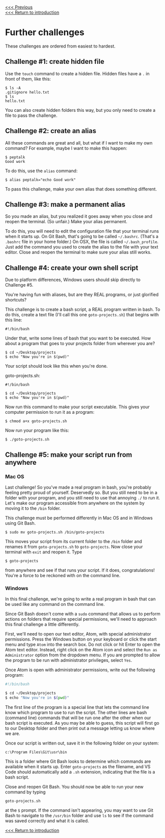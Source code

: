 [<<< Previous](grep.md)  
[<<< Return to introduction](README.md)

# Further challenges

These challenges are ordered from easiest to hardest.

## Challenge #1: create hidden file

Use the `touch` command to create a hidden file. Hidden files have a `.` in front of them, like this:

```
$ ls -A
.gitignore hello.txt
$ ls
hello.txt
```

You can also create hidden folders this way, but you only need to create a file to pass the challenge.


## Challenge #2: create an alias

All these commands are great and all, but what if I want to make my own command? For example, maybe I want to make this happen:

```
$ peptalk
Good work
```

To do this, use the `alias` command:

```
$ alias peptalk="echo Good work"
```

To pass this challenge, make your own alias that does something different.

## Challenge #3: make a permanent alias

So you made an alias, but you realized it goes away when you close and reopen the terminal. (So unfair.) Make your alias permanent.

To do this, you will need to edit the configuration file that your terminal runs when it starts up. On Git Bash, that's going to be called `~/.bashrc`. (That's a `.bashrc` file in your home folder.) On OSX, the file is called `~/.bash_profile`. Just add the command you used to create the alias to the file with your text editor. Close and reopen the terminal to make sure your alias still works.

## Challenge #4: create your own shell script

Due to platform differences, Windows users should skip directly to Challenge #5.

You're having fun with aliases, but are they REAL programs, or just glorified shortcuts?

This challenge is to create a bash script, a REAL program written in bash. To do this, create a text file (I'll call this one `goto-projects.sh`) that begins with this line:

```
#!/bin/bash
```

Under that, write some lines of bash that you want to be executed. How about a program that goes to your projects folder from wherever you are?

```
$ cd ~/Desktop/projects
$ echo "Now you're in $(pwd)"
```

Your script should look like this when you're done.

goto-projects.sh:
```
#!/bin/bash

$ cd ~/Desktop/projects
$ echo "Now you're in $(pwd)"
```

Now run this command to make your script executable. This gives your computer permission to run it as a program:

```
$ chmod a+x goto-projects.sh
```

Now run your program like this:

```
$ ./goto-projects.sh
```

## Challenge #5: make your script run from anywhere

### Mac OS

Last challenge! So you've made a real program in bash, you're probably feeling pretty proud of yourself. Deservedly so. But you still need to be in a folder with your program, and you still need to use that annoying `./` to run it. Let's make our program accessible from anywhere on the system by moving it to the `/bin` folder.

This challenge must be performed differently in Mac OS and in Windows using Git Bash.

```
$ sudo mv goto-projects.sh /bin/goto-projects
```

This moves your script from its current folder to the `/bin` folder and renames it from `goto-projects.sh` to `goto-projects`. Now close your terminal with `exit` and reopen it. Type


	$ goto-projects


from anywhere and see if that runs your script. If it does, congratulations! You're a force to be reckoned with on the command line.

### Windows

In this final challenge, we're going to write a real program in bash that can be used like any command on the command line.

Since Git Bash doesn't come with a `sudo` command that allows us to perform actions on folders that require special permissions, we'll need to approach this final challenge a little differently.

First, we'll need to open our text editor, Atom, with special administrator permissions. Press the Windows button on your keyboard or click the start menu and type `Atom` into the search box. Do not click or hit Enter to open the Atom text editor. Instead, right click on the Atom icon and select the `Run as Administrator` option from the dropdown menu. If you are prompted to allow the program to be run with administrator privileges, select `Yes`.

Once Atom is open with administrator permissions, write out the following program:

```bash
#!/bin/bash

$ cd ~/Desktop/projects
$ echo "Now you're in $(pwd)"
```

The first line of the program is a special line that lets the command line know which program to use to run the script. The other lines are bash (command line) commands that will be run one after the other when our bash script is executed. As you may be able to guess, this script will first go to our Desktop folder and then print out a message letting us know where we are.

Once our script is written out, save it in the following folder on your system:

	c:\Program Files\Git\usr\bin

This is a folder where Git Bash looks to determine which commands are available when it starts up. Enter `goto-projects` as the filename, and VS Code should automatically add a `.sh` extension, indicating that the file is a bash script.

Close and reopen Git Bash. You should now be able to run your new command by typing

	goto-projects.sh

at the `$` prompt. If the command isn't appearing, you may want to use Git Bash to navigate to the `/usr/bin` folder and use `ls` to see if the command was saved correctly and what it is called.

[<<< Return to introduction](https://github.com/tri-cods/command-line)
